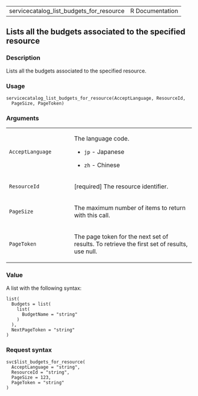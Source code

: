 <table style="width: 100%;">
<tbody>
<tr class="odd">
<td>servicecatalog_list_budgets_for_resource</td>
<td style="text-align: right;">R Documentation</td>
</tr>
</tbody>
</table>

## Lists all the budgets associated to the specified resource

### Description

Lists all the budgets associated to the specified resource.

### Usage

    servicecatalog_list_budgets_for_resource(AcceptLanguage, ResourceId,
      PageSize, PageToken)

### Arguments

<table>
<colgroup>
<col style="width: 35%" />
<col style="width: 65%" />
</colgroup>
<tbody>
<tr class="odd">
<td><code
id="servicecatalog_list_budgets_for_resource_:_AcceptLanguage">AcceptLanguage</code></td>
<td><p>The language code.</p>
<ul>
<li><p><code>jp</code> - Japanese</p></li>
<li><p><code>zh</code> - Chinese</p></li>
</ul></td>
</tr>
<tr class="even">
<td><code
id="servicecatalog_list_budgets_for_resource_:_ResourceId">ResourceId</code></td>
<td><p>[required] The resource identifier.</p></td>
</tr>
<tr class="odd">
<td><code
id="servicecatalog_list_budgets_for_resource_:_PageSize">PageSize</code></td>
<td><p>The maximum number of items to return with this call.</p></td>
</tr>
<tr class="even">
<td><code
id="servicecatalog_list_budgets_for_resource_:_PageToken">PageToken</code></td>
<td><p>The page token for the next set of results. To retrieve the first
set of results, use null.</p></td>
</tr>
</tbody>
</table>

### Value

A list with the following syntax:

    list(
      Budgets = list(
        list(
          BudgetName = "string"
        )
      ),
      NextPageToken = "string"
    )

### Request syntax

    svc$list_budgets_for_resource(
      AcceptLanguage = "string",
      ResourceId = "string",
      PageSize = 123,
      PageToken = "string"
    )
